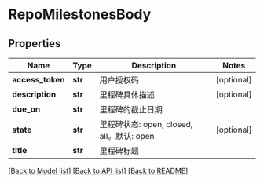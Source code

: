 # RepoMilestonesBody

## Properties
Name | Type | Description | Notes
------------ | ------------- | ------------- | -------------
**access_token** | **str** | 用户授权码 | [optional] 
**description** | **str** | 里程碑具体描述 | [optional] 
**due_on** | **str** | 里程碑的截止日期 | 
**state** | **str** | 里程碑状态: open, closed, all。默认: open | [optional] 
**title** | **str** | 里程碑标题 | 

[[Back to Model list]](../README.md#documentation-for-models) [[Back to API list]](../README.md#documentation-for-api-endpoints) [[Back to README]](../README.md)

